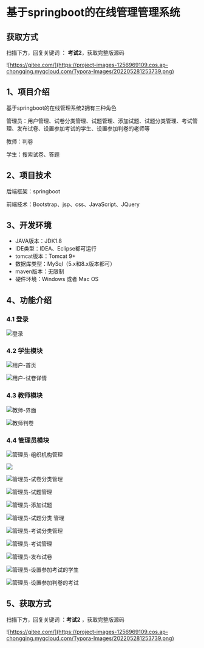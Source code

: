 # 基于springboot的在线管理管理系统

## 获取方式

扫描下方，回复关键词  ： **考试2**，获取完整版源码

![https://gitee.com/](https://project-images-1256969109.cos.ap-chongqing.myqcloud.com/Typora-Images/202205281253739.png)

## 1、项目介绍

基于springboot的在线管理系统2拥有三种角色

管理员：用户管理、试卷分类管理、试题管理、添加试题、试题分类管理、考试管理、发布试卷、设置参加考试的学生、设置参加判卷的老师等

教师：判卷

学生：搜索试卷、答题


## 2、项目技术

后端框架：springboot

前端技术：Bootstrap、jsp、css、JavaScript、JQuery

## 3、开发环境

- JAVA版本：JDK1.8
- IDE类型：IDEA、Eclipse都可运行
- tomcat版本：Tomcat 9+
- 数据库类型：MySql（5.x和8.x版本都可） 
- maven版本：无限制
- 硬件环境：Windows 或者 Mac OS


## 4、功能介绍

### 4.1 登录

![登录](https://project-images-1256969109.cos.ap-chongqing.myqcloud.com/Typora-Images/202208131501732.jpg)

### 4.2 学生模块

![用户-首页](https://project-images-1256969109.cos.ap-chongqing.myqcloud.com/Typora-Images/202208131501526.jpg)

![用户-试卷详情](https://project-images-1256969109.cos.ap-chongqing.myqcloud.com/Typora-Images/202208131501648.jpg)

### 4.3 教师模块

![教师-界面](https://project-images-1256969109.cos.ap-chongqing.myqcloud.com/Typora-Images/202208131501487.jpg)

![教师判卷](https://project-images-1256969109.cos.ap-chongqing.myqcloud.com/Typora-Images/202208131501900.jpg)

### 4.4 管理员模块

![管理员-组织机构管理](https://project-images-1256969109.cos.ap-chongqing.myqcloud.com/Typora-Images/202208131501819.jpg)

![](https://project-images-1256969109.cos.ap-chongqing.myqcloud.com/Typora-Images/202208131501682.jpeg)

![管理员-试卷分类管理](https://project-images-1256969109.cos.ap-chongqing.myqcloud.com/Typora-Images/202208131501704.jpg)

![管理员-试题管理](https://project-images-1256969109.cos.ap-chongqing.myqcloud.com/Typora-Images/202208131501619.jpg)

![管理员-添加试题](https://project-images-1256969109.cos.ap-chongqing.myqcloud.com/Typora-Images/202208131501998.jpg)

![管理员-试题分类 管理](https://project-images-1256969109.cos.ap-chongqing.myqcloud.com/Typora-Images/202208131501297.jpg)

![管理员-考试分类管理](https://project-images-1256969109.cos.ap-chongqing.myqcloud.com/Typora-Images/202208131501805.jpg)

![管理员-考试管理](https://project-images-1256969109.cos.ap-chongqing.myqcloud.com/Typora-Images/202208131501292.jpg)

![管理员-发布试卷](https://project-images-1256969109.cos.ap-chongqing.myqcloud.com/Typora-Images/202208131501194.jpg)

![管理员-设置参加考试的学生](https://project-images-1256969109.cos.ap-chongqing.myqcloud.com/Typora-Images/202208131502312.jpg)

![管理员-设置参加判卷的考试](https://project-images-1256969109.cos.ap-chongqing.myqcloud.com/Typora-Images/202208131502818.jpg)

## 5、获取方式

扫描下方，回复关键词  ：**考试2** ，获取完整版源码



![https://gitee.com/](https://project-images-1256969109.cos.ap-chongqing.myqcloud.com/Typora-Images/202205281253739.png)

